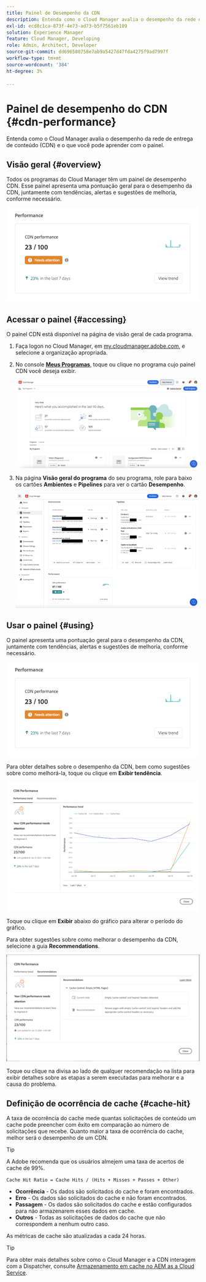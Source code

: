 ```yaml
---
title: Painel de Desempenho da CDN
description: Entenda como o Cloud Manager avalia o desempenho da rede de entrega de conteúdo (CDN) e o que você pode aprender com o painel.
exl-id: ecd8c1ca-873f-4e73-ad73-b5f7561eb109
solution: Experience Manager
feature: Cloud Manager, Developing
role: Admin, Architect, Developer
source-git-commit: dd696580758e7ab9a5427d47fda4275f9ad7997f
workflow-type: tm+mt
source-wordcount: '384'
ht-degree: 3%

---
```


# Painel de desempenho do CDN {#cdn-performance}

Entenda como o Cloud Manager avalia o desempenho da rede de entrega de conteúdo (CDN) e o que você pode aprender com o painel.

## Visão geral {#overview}

Todos os programas do Cloud Manager têm um painel de desempenho CDN. Esse painel apresenta uma pontuação geral para o desempenho da CDN, juntamente com tendências, alertas e sugestões de melhoria, conforme necessário.

![Painel de desempenho da CDN](assets/cdn-performance-dashboard.png)

## Acessar o painel {#accessing}

O painel CDN está disponível na página de visão geral de cada programa.

1. Faça logon no Cloud Manager, em [my.cloudmanager.adobe.com](https://my.cloudmanager.adobe.com/), e selecione a organização apropriada.

1. No console **[Meus Programas](/help/implementing/cloud-manager/navigation.md#my-programs)**, toque ou clique no programa cujo painel CDN você deseja exibir.

   ![Página Meus programas](assets/my-programs.png)

1. Na página **Visão geral do programa** do seu programa, role para baixo os cartões **Ambientes** e **Pipelines** para ver o cartão **Desempenho**.

   ![Desempenho](assets/cdn-performance-overview.png)

## Usar o painel {#using}

O painel apresenta uma pontuação geral para o desempenho da CDN, juntamente com tendências, alertas e sugestões de melhoria, conforme necessário.

![Painel de desempenho da CDN](assets/cdn-performance-dashboard.png)

Para obter detalhes sobre o desempenho da CDN, bem como sugestões sobre como melhorá-la, toque ou clique em **Exibir tendência**.

![Tendência de desempenho](assets/cdn-performance-trend.png)

Toque ou clique em **Exibir** abaixo do gráfico para alterar o período do gráfico.

Para obter sugestões sobre como melhorar o desempenho da CDN, selecione a guia **Recommendations**.

![Recomendações da CDN](assets/cdn-performance-recommendations.png)

Toque ou clique na divisa ao lado de qualquer recomendação na lista para exibir detalhes sobre as etapas a serem executadas para melhorar e a causa do problema.

## Definição de ocorrência de cache {#cache-hit}

A taxa de ocorrência do cache mede quantas solicitações de conteúdo um cache pode preencher com êxito em comparação ao número de solicitações que recebe. Quanto maior a taxa de ocorrência do cache, melhor será o desempenho de um CDN.

>[!TIP]
>
>A Adobe recomenda que os usuários almejem uma taxa de acertos de cache de 99%.

```text
Cache Hit Ratio = Cache Hits / (Hits + Misses + Passes + Other)
```

* **Ocorrência** - Os dados são solicitados do cache e foram encontrados.
* **Erro** - Os dados são solicitados do cache e não foram encontrados.
* **Passagem** - Os dados são solicitados do cache e estão configurados para não armazenarem esses dados em cache.
* **Outros** - Todas as solicitações de dados do cache que não correspondem a nenhum outro caso.

As métricas de cache são atualizadas a cada 24 horas.

>[!TIP]
>
>Para obter mais detalhes sobre como o Cloud Manager e a CDN interagem com a Dispatcher, consulte [Armazenamento em cache no AEM as a Cloud Service](/help/implementing/dispatcher/caching.md).

